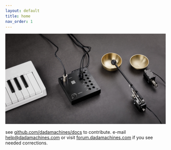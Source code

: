```yaml
---
layout: default
title: home
nav_order: 1
---
```


![alt text](images/dadamachines-video-poster.jpg)

see [github.com/dadamachines/docs](https://github.com/dadamachines/docs) to contribute. 
e-mail <a href="&#109;&#97;&#105;&#108;&#116;&#111;&#58;%68%65%6C%70%40%64%61%64%61%6D%61%63%68%69%6E%65%73%2E%63%6F%6D">help@dadamachines.com</a> or visit [forum.dadamachines.com](https://forum.dadamachines.com/) if you see needed corrections.